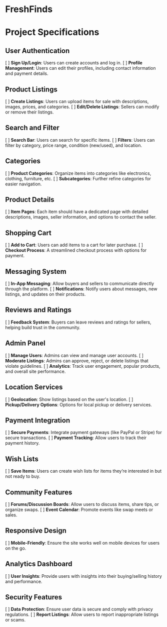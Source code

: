 # FreshFinds

# Project Specifications

## User Authentication

[ ] **Sign Up/Login**: Users can create accounts and log in.
[ ] **Profile Management**: Users can edit their profiles, including contact information and payment details.

## Product Listings

[ ] **Create Listings**: Users can upload items for sale with descriptions, images, prices, and categories.
[ ] **Edit/Delete Listings**: Sellers can modify or remove their listings.

## Search and Filter

[ ] **Search Bar**: Users can search for specific items.
[ ] **Filters**: Users can filter by category, price range, condition (new/used), and location.

## Categories

[ ] **Product Categories**: Organize items into categories like electronics, clothing, furniture, etc.
[ ] **Subcategories**: Further refine categories for easier navigation.

## Product Details

[ ] **Item Pages**: Each item should have a dedicated page with detailed descriptions, images, seller information, and options to contact the seller.

## Shopping Cart

[ ] **Add to Cart**: Users can add items to a cart for later purchase.
[ ] **Checkout Process**: A streamlined checkout process with options for payment.

## Messaging System

[ ] **In-App Messaging**: Allow buyers and sellers to communicate directly through the platform.
[ ] **Notifications**: Notify users about messages, new listings, and updates on their products.

## Reviews and Ratings

[ ] **Feedback System**: Buyers can leave reviews and ratings for sellers, helping build trust in the community.

## Admin Panel

[ ] **Manage Users**: Admins can view and manage user accounts.
[ ] **Moderate Listings**: Admins can approve, reject, or delete listings that violate guidelines.
[ ] **Analytics**: Track user engagement, popular products, and overall site performance.

## Location Services

[ ] **Geolocation**: Show listings based on the user's location.
[ ] **Pickup/Delivery Options**: Options for local pickup or delivery services.

## Payment Integration

[ ] **Secure Payments**: Integrate payment gateways (like PayPal or Stripe) for secure transactions.
[ ] **Payment Tracking**: Allow users to track their payment history.

## Wish Lists

[ ] **Save Items**: Users can create wish lists for items they’re interested in but not ready to buy.

## Community Features

[ ] **Forums/Discussion Boards**: Allow users to discuss items, share tips, or organize swaps.
[ ] **Event Calendar**: Promote events like swap meets or sales.

## Responsive Design

[ ] **Mobile-Friendly**: Ensure the site works well on mobile devices for users on the go.

## Analytics Dashboard

[ ] **User Insights**: Provide users with insights into their buying/selling history and performance.

## Security Features

[ ] **Data Protection**: Ensure user data is secure and comply with privacy regulations.
[ ] **Report Listings**: Allow users to report inappropriate listings or scams.
